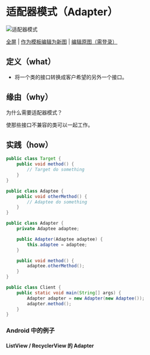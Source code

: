 # 适配器模式（Adapter）

![适配器模式](https://raw.githubusercontents.com/CodePoem/VDesignPatterns/master/docs/drawio/Adapter.png)

<a href = "https://www.draw.io/?lightbox=1#Uhttps://raw.githubusercontents.com/CodePoem/VDesignPatterns/master/docs/drawio/Adapter.png">全屏</a> |
<a href = "https://www.draw.io/#Uhttps://raw.githubusercontents.com/CodePoem/VDesignPatterns/master/docs/drawio/Adapter.png">作为模板编辑为新图</a> |
<a href = "https://www.draw.io/#HCodePoem/VDesignPatterns/master/docs/drawio/Adapter.drawio">编辑原图（需登录）</a>

## 定义（what）

- 将一个类的接口转换成客户希望的另外一个接口。

## 缘由（why）

为什么需要适配器模式？

使那些接口不兼容的类可以一起工作。

## 实践（how）

```java
public class Target {
    public void method() {
        // Target do something
    }
}

public class Adaptee {
    public void otherMethod() {
        // Adaptee do something
    }
}

public class Adapter {
    private Adaptee adaptee;

    public Adapter(Adaptee adaptee) {
        this.adaptee = adaptee;
    }

    public void method() {
        adaptee.otherMethod();
    }
}

public class Client {
    public static void main(String[] args) {
        Adapter adapter = new Adapter(new Adaptee());
        adapter.method();
    }
}
```

### Android 中的例子

#### ListView / RecyclerView 的 Adapter
